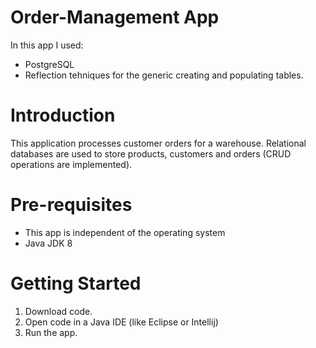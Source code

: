 # Order-Management App
  In this app I used:
- PostgreSQL 
- Reflection tehniques for the generic creating and populating tables.
# Introduction
  This application processes customer orders for a warehouse. Relational databases are used to store products, customers and orders (CRUD operations are implemented).
# Pre-requisites
  - This app is independent of the operating system
  - Java JDK 8
# Getting Started
  1. Download code.
  2. Open code in a Java IDE (like Eclipse or Intellij)
  3. Run the app.
